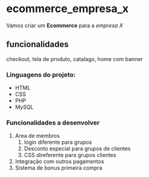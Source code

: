 # ecommerce_empresa_x
Vamos criar um **Ecommerce** para a *empresa X*

## funcionalidades
checkout, tela de produto, catalago, home com banner

### Linguagens do projeto:
* HTML
* CSS
* PHP
* MySQL

### Funcionalidades a desenvolver

1. Area de membros
    1. login diferente para grupos
    2. Desconto especial para grupos de clientes
    3. CSS direferente para grupos clientes
2. Integração com outros pagamentos
3. Sistema de bonus primeira compra